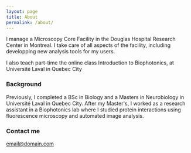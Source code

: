 ```yaml
---
layout: page
title: About
permalink: /about/
---
```


I manage a Microscopy Core Facility in the Douglas Hospital Research Center in Montreal. I take care of all aspects of the facility, including developping new analysis tools for my users.

I also teach part-time the online class Introduction to Biophotonics, at Université Laval in Quebec City

### Background

Previously, I completed a BSc in Biology and a Masters in Neurobiology in Université Laval in Quebec City. After my Master's, I worked as a research assistant in a Biophotonics lab where I studied protein interactions using fluorescence microscopy and automated image analysis.

### Contact me

[email@domain.com](mailto:labriedion@gmail.com)
